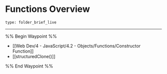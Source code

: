 # Functions Overview
 
```ccard
type: folder_brief_live
```
 
---

%% Begin Waypoint %%
- [[Web Dev/4 - JavaScript/4.2 - Objects/Functions/Constructor Function]]
- [[structuredClone()]]

%% End Waypoint %%